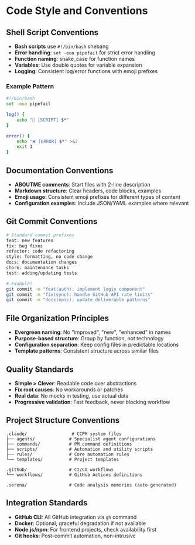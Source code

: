# Code Style and Conventions

## Shell Script Conventions
- **Bash scripts** use `#!/bin/bash` shebang
- **Error handling**: `set -euo pipefail` for strict error handling
- **Function naming**: snake_case for function names
- **Variables**: Use double quotes for variable expansion
- **Logging**: Consistent log/error functions with emoji prefixes

### Example Pattern
```bash
#!/bin/bash
set -euo pipefail

log() {
    echo "🤖 [SCRIPT] $*"
}

error() {
    echo "❌ [ERROR] $*" >&2
    exit 1
}
```

## Documentation Conventions
- **ABOUTME comments**: Start files with 2-line description
- **Markdown structure**: Clear headers, code blocks, examples
- **Emoji usage**: Consistent emoji prefixes for different types of content
- **Configuration examples**: Include JSON/YAML examples where relevant

## Git Commit Conventions
```bash
# Standard commit prefixes
feat: new features
fix: bug fixes  
refactor: code refactoring
style: formatting, no code change
docs: documentation changes
chore: maintenance tasks
test: adding/updating tests

# Examples
git commit -m "feat(auth): implement login component"
git commit -m "fix(sync): handle GitHub API rate limits"
git commit -m "docs(epic): update deliverable patterns"
```

## File Organization Principles
- **Evergreen naming**: No "improved", "new", "enhanced" in names
- **Purpose-based structure**: Group by function, not technology
- **Configuration separation**: Keep config files in predictable locations
- **Template patterns**: Consistent structure across similar files

## Quality Standards
- **Simple > Clever**: Readable code over abstractions
- **Fix root causes**: No workarounds or patches
- **Real data**: No mocks in testing, use actual data
- **Progressive validation**: Fast feedback, never blocking workflow

## Project Structure Conventions
```
.claude/                 # CCPM system files
├── agents/             # Specialist agent configurations
├── commands/           # PM command definitions  
├── scripts/            # Automation and utility scripts
├── rules/              # Core automation rules
└── templates/          # Project templates

.github/                # CI/CD workflows
└── workflows/          # GitHub Actions definitions

.serena/                # Code analysis memories (auto-generated)
```

## Integration Standards
- **GitHub CLI**: All GitHub integration via `gh` command
- **Docker**: Optional, graceful degradation if not available
- **Node.js/npm**: For frontend projects, check availability first
- **Git hooks**: Post-commit automation, non-intrusive